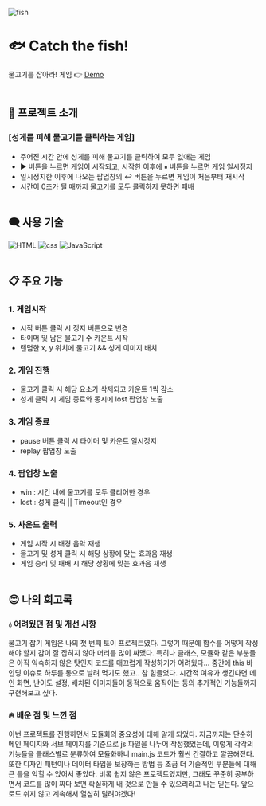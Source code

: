 ![fish](https://user-images.githubusercontent.com/110226567/213706360-87de7b9a-53ff-42d0-94ed-a0df788f815d.png)

# 🐟 Catch the fish!

물고기를 잡아라! 게임 👉 [Demo](https://imjone.github.io/catch-the-fish/)
<br><br>

## 📢 프로젝트 소개

### [성게를 피해 물고기를 클릭하는 게임]

- 주어진 시간 안에 성게를 피해 물고기를 클릭하여 모두 없애는 게임
- ▶️ 버튼을 누르면 게임이 시작되고, 시작한 이후에 ⏸ 버튼을 누르면 게임 일시정지
- 일시정지한 이후에 나오는 팝업창의 ↩️ 버튼을 누르면 게임이 처음부터 재시작
- 시간이 0초가 될 때까지 물고기를 모두 클릭하지 못하면 패배
<br><br>

## 🗨️ 사용 기술

![HTML](https://img.shields.io/badge/HTML-e34f26?style=flat-square&logo=HTML5&logoColor=white)
![css](https://img.shields.io/badge/CSS-1572b6?style=flat-square&logo=CSS3&logoColor=white)
![JavaScript](https://img.shields.io/badge/JavaScript-f7df1e?style=flat-square&logo=JavaScript&logoColor=white)
<br><br>

## 📋 주요 기능

### 1. 게임시작

- 시작 버튼 클릭 시 정지 버튼으로 변경
- 타이머 및 남은 물고기 수 카운트 시작
- 랜덤한 x, y 위치에 물고기 && 성게 이미지 배치

### 2. 게임 진행

- 물고기 클릭 시 해당 요소가 삭제되고 카운트 1씩 감소
- 성게 클릭 시 게임 종료와 동시에 lost 팝업창 노출

### 3. 게임 종료

- pause 버튼 클릭 시 타이머 및 카운트 일시정지
- replay 팝업창 노출

### 4. 팝업창 노출

- win : 시간 내에 물고기를 모두 클리어한 경우
- lost : 성게 클릭 || Timeout인 경우

### 5. 사운드 출력

- 게임 시작 시 배경 음악 재생
- 물고기 및 성게 클릭 시 해당 상황에 맞는 효과음 재생
- 게임 승리 및 패배 시 해당 상황에 맞는 효과음 재생
<br><br>

## 😊 나의 회고록

### 💧 어려웠던 점 및 개선 사항

물고기 잡기 게임은 나의 첫 번째 토이 프로젝트였다.
그렇기 때문에 함수를 어떻게 작성해야 할지 감이 잘 잡히지 않아 머리를 많이 싸맸다.
특히나 클래스, 모듈화 같은 부분들은 아직 익숙하지 않은 탓인지 코드를 매끄럽게 작성하기가 어려웠다...
중간에 this 바인딩 이슈로 하루를 통으로 날려 먹기도 했고.. 참 힘들었다.
시간적 여유가 생긴다면 메인 화면, 난이도 설정, 배치된 이미지들이 동적으로 움직이는 등의 추가적인 기능들까지 구현해보고 싶다.

### 🔥 배운 점 및 느낀 점

이번 프로젝트를 진행하면서 모듈화의 중요성에 대해 알게 되었다.
지금까지는 단순히 메인 페이지와 서브 페이지를 기준으로 js 파일을 나누어 작성했었는데,
이렇게 각각의 기능들을 클래스별로 분류하여 모듈화하니 main.js 코드가 훨씬 간결하고 깔끔해졌다.
또한 디자인 패턴이나 데이터 타입을 보장하는 방법 등 조금 더 기술적인 부분들에 대해 큰 틀을 익힐 수 있어서 좋았다.
비록 쉽지 않은 프로젝트였지만, 그래도 꾸준히 공부하면서 코드를 많이 짜다 보면
확실하게 내 것으로 만들 수 있으리라고 나는 믿는다. 앞으로도 쉬지 않고 계속해서 열심히 달려야겠다!

